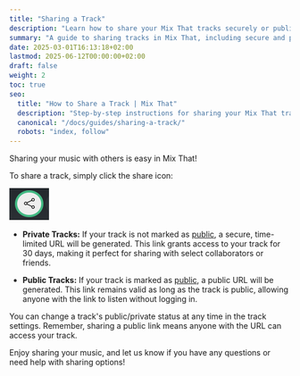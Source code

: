 ```yaml
---
title: "Sharing a Track"
description: "Learn how to share your Mix That tracks securely or publicly, and understand the difference between public and private sharing options."
summary: "A guide to sharing tracks in Mix That, including secure and public sharing options."
date: 2025-03-01T16:13:18+02:00
lastmod: 2025-06-12T00:00:00+02:00
draft: false
weight: 2
toc: true
seo:
  title: "How to Share a Track | Mix That"
  description: "Step-by-step instructions for sharing your Mix That tracks securely or publicly, with details on link expiration and access."
  canonical: "/docs/guides/sharing-a-track/"
  robots: "index, follow"
---
```


Sharing your music with others is easy in Mix That!

To share a track, simply click the share icon:

![share icon](./icon-share.png "share icon")

- **Private Tracks:** If your track is not marked as [public](/docs/guides/upload-tracks/#public-access--quality), a secure, time-limited URL will be generated. This link grants access to your track for 30 days, making it perfect for sharing with select collaborators or friends.

- **Public Tracks:** If your track is marked as [public](/docs/guides/upload-tracks/#public-access--quality), a public URL will be generated. This link remains valid as long as the track is public, allowing anyone with the link to listen without logging in.

You can change a track's public/private status at any time in the track settings. Remember, sharing a public link means anyone with the URL can access your track.

Enjoy sharing your music, and let us know if you have any questions or need help with sharing options!
